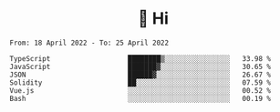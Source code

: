 <h1 align="center">👋 Hi</h1>
<!-- <h3 align="center">An enthusiastic frontend developer</h3> -->

<!--START_SECTION:waka-->

```text
From: 18 April 2022 - To: 25 April 2022

TypeScript                   ████████▒░░░░░░░░░░░░░░░░   33.98 %
JavaScript                   ███████▓░░░░░░░░░░░░░░░░░   30.65 %
JSON                         ██████▓░░░░░░░░░░░░░░░░░░   26.67 %
Solidity                     ██░░░░░░░░░░░░░░░░░░░░░░░   07.59 %
Vue.js                       ░░░░░░░░░░░░░░░░░░░░░░░░░   00.52 %
Bash                         ░░░░░░░░░░░░░░░░░░░░░░░░░   00.19 %
```

<!--END_SECTION:waka-->
